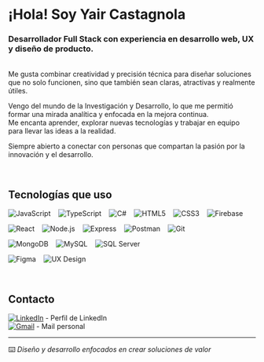 # ¡Hola! Soy Yair Castagnola

### Desarrollador Full Stack con experiencia en desarrollo web, UX y diseño de producto.
<br>
Me gusta combinar creatividad y precisión técnica para diseñar soluciones que no solo funcionen, sino que también sean claras, atractivas y realmente útiles.

Vengo del mundo de la Investigación y Desarrollo, lo que me permitió formar una mirada analítica y enfocada en la mejora continua.  
Me encanta aprender, explorar nuevas tecnologías y trabajar en equipo para llevar las ideas a la realidad.

Siempre abierto a conectar con personas que compartan la pasión por la innovación y el desarrollo.

<br>

## Tecnologías que uso

![JavaScript](https://img.shields.io/badge/-JavaScript-F7DF1E?style=for-the-badge&logo=javascript&logoColor=000)
&nbsp;&nbsp;
![TypeScript](https://img.shields.io/badge/-TypeScript-3178C6?style=for-the-badge&logo=typescript&logoColor=fff)
&nbsp;&nbsp;
![C#](https://img.shields.io/badge/-C%23-239120?style=for-the-badge&logo=csharp&logoColor=fff)
&nbsp;&nbsp;
![HTML5](https://img.shields.io/badge/-HTML5-E34F26?style=for-the-badge&logo=html5&logoColor=fff)
&nbsp;&nbsp;
![CSS3](https://img.shields.io/badge/-CSS3-1572B6?style=for-the-badge&logo=css3&logoColor=fff)
&nbsp;&nbsp;
![Firebase](https://img.shields.io/badge/-Firebase-FFCA28?style=for-the-badge&logo=firebase&logoColor=000)
&nbsp;&nbsp;
<br>

![React](https://img.shields.io/badge/-React-61DAFB?style=for-the-badge&logo=react&logoColor=000)
&nbsp;&nbsp;
![Node.js](https://img.shields.io/badge/-Node.js-339933?style=for-the-badge&logo=nodedotjs&logoColor=fff)
&nbsp;&nbsp;
![Express](https://img.shields.io/badge/-Express-000000?style=for-the-badge&logo=express&logoColor=fff)
&nbsp;&nbsp;
![Postman](https://img.shields.io/badge/-Postman-FF6C37?style=for-the-badge&logo=postman&logoColor=fff)
&nbsp;&nbsp;
![Git](https://img.shields.io/badge/-Git-F05032?style=for-the-badge&logo=git&logoColor=fff)
<br>

![MongoDB](https://img.shields.io/badge/-MongoDB-47A248?style=for-the-badge&logo=mongodb&logoColor=fff)
&nbsp;&nbsp;
![MySQL](https://img.shields.io/badge/-MySQL-4479A1?style=for-the-badge&logo=mysql&logoColor=fff)
&nbsp;&nbsp;
![SQL Server](https://img.shields.io/badge/-SQL%20Server-CC2927?style=for-the-badge&logo=microsoftsqlserver&logoColor=fff)
<br>

![Figma](https://img.shields.io/badge/-Figma-F24E1E?style=for-the-badge&logo=figma&logoColor=fff)
&nbsp;&nbsp;
![UX Design](https://img.shields.io/badge/-UX%20Design-FF61F6?style=for-the-badge&logo=uxdesign&logoColor=fff)

<br>

##  Contacto

[![LinkedIn](https://img.shields.io/badge/-LinkedIn-0A66C2?style=for-the-badge&logo=linkedin&logoColor=fff)](https://www.linkedin.com/in/yair-castagnola-900a14290/) - Perfil de LinkedIn
<br>
[![Gmail](https://img.shields.io/badge/-Email-D14836?style=for-the-badge&logo=gmail&logoColor=fff)](mailto:yair.castagnola@gmail.com) - Mail personal

---

⌨️ *Diseño y desarrollo enfocados en crear soluciones de valor*
